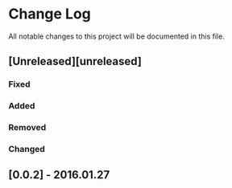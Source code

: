 # Change Log
All notable changes to this project will be documented in this file.

## [Unreleased][unreleased]
### Fixed

### Added

### Removed

### Changed

## [0.0.2] - 2016.01.27
